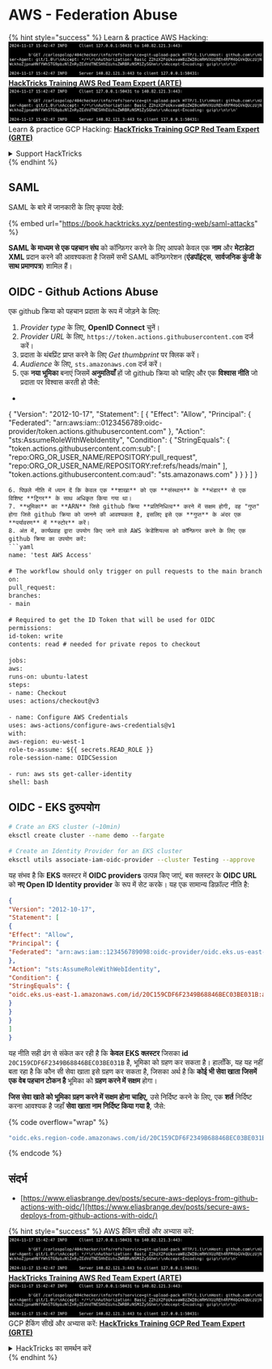 # AWS - Federation Abuse

{% hint style="success" %}
Learn & practice AWS Hacking:<img src="../../../.gitbook/assets/image (1).png" alt="" data-size="line">[**HackTricks Training AWS Red Team Expert (ARTE)**](https://training.hacktricks.xyz/courses/arte)<img src="../../../.gitbook/assets/image (1).png" alt="" data-size="line">\
Learn & practice GCP Hacking: <img src="../../../.gitbook/assets/image (2).png" alt="" data-size="line">[**HackTricks Training GCP Red Team Expert (GRTE)**<img src="../../../.gitbook/assets/image (2).png" alt="" data-size="line">](https://training.hacktricks.xyz/courses/grte)

<details>

<summary>Support HackTricks</summary>

* Check the [**subscription plans**](https://github.com/sponsors/carlospolop)!
* **Join the** 💬 [**Discord group**](https://discord.gg/hRep4RUj7f) or the [**telegram group**](https://t.me/peass) or **follow** us on **Twitter** 🐦 [**@hacktricks\_live**](https://twitter.com/hacktricks\_live)**.**
* **Share hacking tricks by submitting PRs to the** [**HackTricks**](https://github.com/carlospolop/hacktricks) and [**HackTricks Cloud**](https://github.com/carlospolop/hacktricks-cloud) github repos.

</details>
{% endhint %}

## SAML

SAML के बारे में जानकारी के लिए कृपया देखें:

{% embed url="https://book.hacktricks.xyz/pentesting-web/saml-attacks" %}

**SAML के माध्यम से एक पहचान संघ** को कॉन्फ़िगर करने के लिए आपको केवल एक **नाम** और **मेटाडेटा XML** प्रदान करने की आवश्यकता है जिसमें सभी SAML कॉन्फ़िगरेशन (**एंडपॉइंट्स**, **सार्वजनिक कुंजी के साथ प्रमाणपत्र**) शामिल हैं।

## OIDC - Github Actions Abuse

एक github क्रिया को पहचान प्रदाता के रूप में जोड़ने के लिए:

1. _Provider type_ के लिए, **OpenID Connect** चुनें।
2. _Provider URL_ के लिए, `https://token.actions.githubusercontent.com` दर्ज करें।
3. प्रदाता के थंबप्रिंट प्राप्त करने के लिए _Get thumbprint_ पर क्लिक करें।
4. _Audience_ के लिए, `sts.amazonaws.com` दर्ज करें।
5. एक **नया भूमिका** बनाएं जिसमें **अनुमतियाँ** हों जो github क्रिया को चाहिए और एक **विश्वास नीति** जो प्रदाता पर विश्वास करती हो जैसे:
* ```json
{
"Version": "2012-10-17",
"Statement": [
{
"Effect": "Allow",
"Principal": {
"Federated": "arn:aws:iam::0123456789:oidc-provider/token.actions.githubusercontent.com"
},
"Action": "sts:AssumeRoleWithWebIdentity",
"Condition": {
"StringEquals": {
"token.actions.githubusercontent.com:sub": [
"repo:ORG_OR_USER_NAME/REPOSITORY:pull_request",
"repo:ORG_OR_USER_NAME/REPOSITORY:ref:refs/heads/main"
],
"token.actions.githubusercontent.com:aud": "sts.amazonaws.com"
}
}
}
]
}
```
6. पिछले नीति में ध्यान दें कि केवल एक **शाखा** को एक **संस्थान** के **भंडार** से एक विशिष्ट **ट्रिगर** के साथ अधिकृत किया गया था।
7. **भूमिका** का **ARN** जिसे github क्रिया **प्रतिनिधित्व** करने में सक्षम होगी, वह "गुप्त" होगा जिसे github क्रिया को जानने की आवश्यकता है, इसलिए इसे एक **गुप्त** के अंदर एक **पर्यावरण** में **स्टोर** करें।
8. अंत में, कार्यप्रवाह द्वारा उपयोग किए जाने वाले AWS क्रेडेंशियल्स को कॉन्फ़िगर करने के लिए एक github क्रिया का उपयोग करें:
```yaml
name: 'test AWS Access'

# The workflow should only trigger on pull requests to the main branch
on:
pull_request:
branches:
- main

# Required to get the ID Token that will be used for OIDC
permissions:
id-token: write
contents: read # needed for private repos to checkout

jobs:
aws:
runs-on: ubuntu-latest
steps:
- name: Checkout
uses: actions/checkout@v3

- name: Configure AWS Credentials
uses: aws-actions/configure-aws-credentials@v1
with:
aws-region: eu-west-1
role-to-assume: ${{ secrets.READ_ROLE }}
role-session-name: OIDCSession

- run: aws sts get-caller-identity
shell: bash
```
## OIDC - EKS दुरुपयोग
```bash
# Crate an EKS cluster (~10min)
eksctl create cluster --name demo --fargate
```

```bash
# Create an Identity Provider for an EKS cluster
eksctl utils associate-iam-oidc-provider --cluster Testing --approve
```
यह संभव है कि **EKS** क्लस्टर में **OIDC providers** उत्पन्न किए जाएं, बस क्लस्टर के **OIDC URL** को **नए Open ID Identity provider** के रूप में सेट करके। यह एक सामान्य डिफ़ॉल्ट नीति है:
```json
{
"Version": "2012-10-17",
"Statement": [
{
"Effect": "Allow",
"Principal": {
"Federated": "arn:aws:iam::123456789098:oidc-provider/oidc.eks.us-east-1.amazonaws.com/id/20C159CDF6F2349B68846BEC03BE031B"
},
"Action": "sts:AssumeRoleWithWebIdentity",
"Condition": {
"StringEquals": {
"oidc.eks.us-east-1.amazonaws.com/id/20C159CDF6F2349B68846BEC03BE031B:aud": "sts.amazonaws.com"
}
}
}
]
}
```
यह नीति सही ढंग से संकेत कर रही है कि **केवल** **EKS क्लस्टर** जिसका **id** `20C159CDF6F2349B68846BEC03BE031B` है, भूमिका को ग्रहण कर सकता है। हालाँकि, यह यह नहीं बता रहा है कि कौन सी सेवा खाता इसे ग्रहण कर सकता है, जिसका अर्थ है कि **कोई भी सेवा खाता जिसमें एक वेब पहचान टोकन है** भूमिका को **ग्रहण करने में सक्षम** होगा।

**जिस सेवा खाते को भूमिका ग्रहण करने में सक्षम होना चाहिए,** उसे निर्दिष्ट करने के लिए, एक **शर्त** निर्दिष्ट करना आवश्यक है जहाँ **सेवा खाता नाम निर्दिष्ट किया गया है**, जैसे: 

{% code overflow="wrap" %}
```bash
"oidc.eks.region-code.amazonaws.com/id/20C159CDF6F2349B68846BEC03BE031B:sub": "system:serviceaccount:default:my-service-account",
```
{% endcode %}

## संदर्भ

* [https://www.eliasbrange.dev/posts/secure-aws-deploys-from-github-actions-with-oidc/](https://www.eliasbrange.dev/posts/secure-aws-deploys-from-github-actions-with-oidc/)

{% hint style="success" %}
AWS हैकिंग सीखें और अभ्यास करें:<img src="../../../.gitbook/assets/image (1).png" alt="" data-size="line">[**HackTricks Training AWS Red Team Expert (ARTE)**](https://training.hacktricks.xyz/courses/arte)<img src="../../../.gitbook/assets/image (1).png" alt="" data-size="line">\
GCP हैकिंग सीखें और अभ्यास करें: <img src="../../../.gitbook/assets/image (2).png" alt="" data-size="line">[**HackTricks Training GCP Red Team Expert (GRTE)**<img src="../../../.gitbook/assets/image (2).png" alt="" data-size="line">](https://training.hacktricks.xyz/courses/grte)

<details>

<summary>HackTricks का समर्थन करें</summary>

* [**सदस्यता योजनाएँ**](https://github.com/sponsors/carlospolop) देखें!
* **हमारे** 💬 [**Discord समूह**](https://discord.gg/hRep4RUj7f) या [**telegram समूह**](https://t.me/peass) में शामिल हों या **Twitter** 🐦 पर हमें **फॉलो** करें [**@hacktricks\_live**](https://twitter.com/hacktricks\_live)**.**
* **हैकिंग ट्रिक्स साझा करें और** [**HackTricks**](https://github.com/carlospolop/hacktricks) और [**HackTricks Cloud**](https://github.com/carlospolop/hacktricks-cloud) github रिपोजिटरी में PR सबमिट करें।

</details>
{% endhint %}
